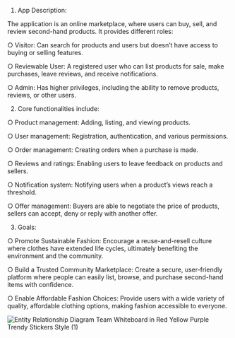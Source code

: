 1. App Description:

The application is an online marketplace, where users can buy, sell, and review second-hand products. It provides different roles:

   ○ Visitor: Can search for products and users but doesn’t have access to buying or selling features.
 
   ○ Reviewable User: A registered user who can list products for sale, make purchases, leave reviews, and receive notifications.
 
   ○ Admin: Has higher privileges, including the ability to remove products, reviews, or other users.

2. Core functionalities include:

○ Product management: Adding, listing, and viewing products.

   ○ User management: Registration, authentication, and various permissions.

   ○ Order management: Creating orders when a purchase is made.

   ○ Reviews and ratings: Enabling users to leave feedback on products and sellers.

   ○ Notification system: Notifying users when a product’s views reach a threshold.

   ○ Offer management: Buyers are able to negotiate the price of products, sellers can accept, deny or reply with another offer.

3. Goals:

  ○ Promote Sustainable Fashion: Encourage a reuse-and-resell culture where clothes have extended life cycles, ultimately benefiting the           
    environment and the community.

  ○ Build a Trusted Community Marketplace: Create a secure, user-friendly platform where people can easily list, browse, and purchase second-hand      items with confidence.

  ○ Enable Affordable Fashion Choices: Provide users with a wide variety of quality, affordable clothing options, making fashion 
    accessible to everyone.

![Entity Relationship Diagram Team Whiteboard in Red Yellow Purple Trendy Stickers Style (1)](https://github.com/user-attachments/assets/63bec707-aa72-4f14-abce-a27b94360f96)

    
